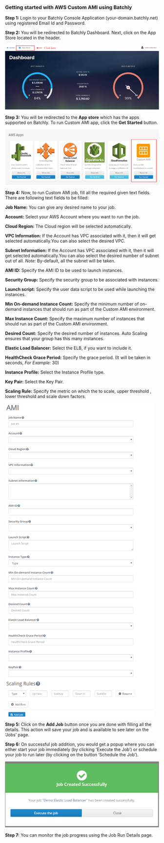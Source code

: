 ### Getting started with AWS Custom AMI using Batchly

**Step 1:** Login to your Batchly Console Application (your-domain.batchly.net) using registered Email Id and Password.

**Step 2:** You will be redirected to Batchly Dashboard. Next, click on the App Store located in the header.

![EB](../img/jmeter1.png)

**Step 3:** You will be redirected to the **App store** which has the apps supported on Batchly. To run Custom AMI app, click the **Get Started** button.

![EB](../img/ami1.png)

**Step 4:** Now, to run Custom AMI job, fill all the required given text fields. There are following text fields to be filled:

**Job Name:** You can give any desired name to your job.

**Account:** Select your AWS Account where you want to run the job.

**Cloud Region:**  The Cloud region will be selected automatically. 

**VPC Information:** If the Account has VPC associated with it, then it will get selected automatically.You can also select the desired VPC.

**Subnet Information:** If the Account has VPC associated with it, then it will get selected automatically.You can also select the desired number of subnet out of all. 
*Note:* By-default, all the subnet will be taken.

**AMI ID:** Specify the AMI ID to be used to launch instances.

**Security Group:** Specify the security group to be associated with instances.

**Launch script:** Specify the user data script to be used while launching the instances.

**Min On-demand Instance Count:**  Specify the minimum number of on-demand instances that should run as part of the Custom AMI environment.

**Max Instance Count:** Specify the maximum number of instances that should run as part of the Custom AMI environment.

**Desired Count:** Specify the desired number of instances. Auto Scaling ensures that your group has this many instances.

**Elastic Load Balancer:** Select the ELB, if you want to include it.

**HealthCheck Grace Period:** Specify the grace period. (It will be taken in seconds, *For Example:* 30)

**Instance Profile:** Select the Instance Profile type.

**Key Pair:** Select the Key Pair.

**Scaling Rule:** Specify the metric on which the to scale, upper threshold , lower threshold and scale down factors.

![EB](../img/ami2.png)


**Step 5:** Click on the **Add Job** button once you are done with filling all the details. This action will save your job and is available to see later on the ‘Jobs’ page.

**Step 6:** On successful job addition, you would get a popup where you can either start your job immediately (by clicking ‘Execute the Job’) or schedule your job to run later (by clicking on the button ‘Schedule the Job’).

![EB](../img/popup.png)

**Step 7:** You can monitor the job progress using the Job Run Details page.
